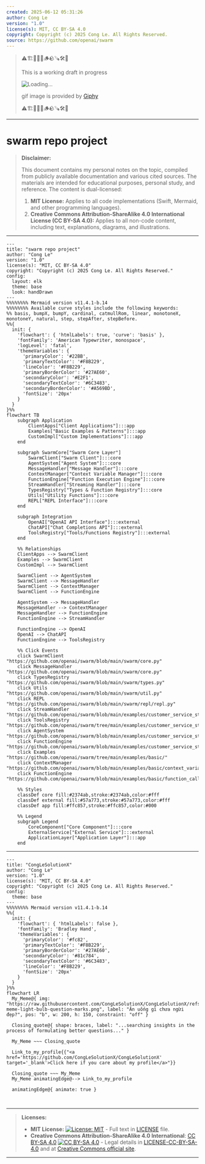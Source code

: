 ```yaml
---
created: 2025-06-12 05:31:26
author: Cong Le
version: "1.0"
license(s): MIT, CC BY-SA 4.0
copyright: Copyright (c) 2025 Cong Le. All Rights Reserved.
source: https://github.com/openai/swarm
---
```



> ⚠️🏗️🚧🦺🧱🪵🪨🪚🛠️👷
> 
> This is a working draft in progress
> 
> ![Loading...](https://media0.giphy.com/media/v1.Y2lkPTc5MGI3NjExdXpjdmt3Mzk4aXRqaHRjczNwNmNydDV5dGJvbnA2c25ybmRqcmhrZyZlcD12MV9pbnRlcm5hbF9naWZfYnlfaWQmY3Q9Zw/yb9B8kpH1oCqKHd8kW/giphy.gif)
>
> gif image is provided by [Giphy](https://giphy.com)
> 
> ⚠️🏗️🚧🦺🧱🪵🪨🪚🛠️👷


----




# swarm repo project
> **Disclaimer:**
>
> This document contains my personal notes on the topic,
> compiled from publicly available documentation and various cited sources.
> The materials are intended for educational purposes, personal study, and reference.
> The content is dual-licensed:
> 1. **MIT License:** Applies to all code implementations (Swift, Mermaid, and other programming languages).
> 2. **Creative Commons Attribution-ShareAlike 4.0 International License (CC BY-SA 4.0):** Applies to all non-code content, including text, explanations, diagrams, and illustrations.
---


```mermaid
---
title: "swarm repo project"
author: "Cong Le"
version: "1.0"
license(s): "MIT, CC BY-SA 4.0"
copyright: "Copyright (c) 2025 Cong Le. All Rights Reserved."
config:
  layout: elk
  theme: base
  look: handDrawn
---
%%%%%%%% Mermaid version v11.4.1-b.14
%%%%%%%% Available curve styles include the following keywords:
%% basis, bumpX, bumpY, cardinal, catmullRom, linear, monotoneX, monotoneY, natural, step, stepAfter, stepBefore.
%%{
  init: {
    'flowchart': { 'htmlLabels': true, 'curve': 'basis' },
    'fontFamily': 'American Typewriter, monospace',
    'logLevel': 'fatal',
    'themeVariables': {
      'primaryColor': '#22BB',
      'primaryTextColor': '#F8B229',
      'lineColor': '#F8B229',
      'primaryBorderColor': '#27AE60',
      'secondaryColor': '#E2F1',
      'secondaryTextColor': '#6C3483',
      'secondaryBorderColor': '#A569BD',
      'fontSize': '20px'
    }
  }
}%%
flowchart TB
    subgraph Application
        ClientApps["Client Applications"]:::app
        Examples["Basic Examples & Patterns"]:::app
        CustomImpl["Custom Implementations"]:::app
    end

    subgraph SwarmCore["Swarm Core Layer"]
        SwarmClient["Swarm Client"]:::core
        AgentSystem["Agent System"]:::core
        MessageHandler["Message Handler"]:::core
        ContextManager["Context Variable Manager"]:::core
        FunctionEngine["Function Execution Engine"]:::core
        StreamHandler["Streaming Handler"]:::core
        TypesRegistry["Types & Function Registry"]:::core
        Utils["Utility Functions"]:::core
        REPL["REPL Interface"]:::core
    end

    subgraph Integration
        OpenAI["OpenAI API Interface"]:::external
        ChatAPI["Chat Completions API"]:::external
        ToolsRegistry["Tools/Functions Registry"]:::external
    end

    %% Relationships
    ClientApps --> SwarmClient
    Examples --> SwarmClient
    CustomImpl --> SwarmClient

    SwarmClient --> AgentSystem
    SwarmClient --> MessageHandler
    SwarmClient --> ContextManager
    SwarmClient --> FunctionEngine

    AgentSystem --> MessageHandler
    MessageHandler --> ContextManager
    MessageHandler --> FunctionEngine
    FunctionEngine --> StreamHandler

    FunctionEngine --> OpenAI
    OpenAI --> ChatAPI
    FunctionEngine --> ToolsRegistry

    %% Click Events
    click SwarmClient "https://github.com/openai/swarm/blob/main/swarm/core.py"
    click MessageHandler "https://github.com/openai/swarm/blob/main/swarm/core.py"
    click TypesRegistry "https://github.com/openai/swarm/blob/main/swarm/types.py"
    click Utils "https://github.com/openai/swarm/blob/main/swarm/util.py"
    click REPL "https://github.com/openai/swarm/blob/main/swarm/repl/repl.py"
    click StreamHandler "https://github.com/openai/swarm/blob/main/examples/customer_service_streaming/src/swarm/engines/engine.py"
    click ToolsRegistry "https://github.com/openai/swarm/tree/main/examples/customer_service_streaming/configs/tools/"
    click AgentSystem "https://github.com/openai/swarm/blob/main/examples/customer_service_streaming/src/swarm/assistants.py"
    click FunctionEngine "https://github.com/openai/swarm/blob/main/examples/customer_service_streaming/src/swarm/engines/local_engine.py"
    click Examples "https://github.com/openai/swarm/tree/main/examples/basic/"
    click ContextManager "https://github.com/openai/swarm/blob/main/examples/basic/context_variables.py"
    click FunctionEngine "https://github.com/openai/swarm/blob/main/examples/basic/function_calling.py"

    %% Styles
    classDef core fill:#2374ab,stroke:#2374ab,color:#fff
    classDef external fill:#57a773,stroke:#57a773,color:#fff
    classDef app fill:#ffc857,stroke:#ffc857,color:#000

    %% Legend
    subgraph Legend
        CoreComponent["Core Component"]:::core
        ExternalService["External Service"]:::external
        ApplicationLayer["Application Layer"]:::app
    end

```

----

<!-- 
```mermaid
%% Current Mermaid version
info
```  -->


```mermaid
---
title: "CongLeSolutionX"
author: "Cong Le"
version: "1.0"
license(s): "MIT, CC BY-SA 4.0"
copyright: "Copyright (c) 2025 Cong Le. All Rights Reserved."
config:
  theme: base
---
%%%%%%%% Mermaid version v11.4.1-b.14
%%{
  init: {
    'flowchart': { 'htmlLabels': false },
    'fontFamily': 'Bradley Hand',
    'themeVariables': {
      'primaryColor': '#fc82',
      'primaryTextColor': '#F8B229',
      'primaryBorderColor': '#27AE60',
      'secondaryColor': '#81c784',
      'secondaryTextColor': '#6C3483',
      'lineColor': '#F8B229',
      'fontSize': '20px'
    }
  }
}%%
flowchart LR
  My_Meme@{ img: "https://raw.githubusercontent.com/CongLeSolutionX/CongLeSolutionX/refs/heads/main/assets/images/My-meme-light-bulb-question-marks.png", label: "Ăn uống gì chưa ngừi đẹp?", pos: "b", w: 200, h: 150, constraint: "off" }

  Closing_quote@{ shape: braces, label: "...searching insights in the process of formulating better questions..." }
    
  My_Meme ~~~ Closing_quote
    
  Link_to_my_profile{{"<a href='https://github.com/CongLeSolutionX/CongLeSolutionX' target='_blank'>Click here if you care about my profile</a>"}}

  Closing_quote ~~~ My_Meme
  My_Meme animatingEdge@--> Link_to_my_profile
  
  animatingEdge@{ animate: true }



```

---
>**Licenses:**
>
>- **MIT License:**  [![License: MIT](https://img.shields.io/badge/License-MIT-yellow.svg)](LICENSE) - Full text in [LICENSE](LICENSE) file.
>- **Creative Commons Attribution-ShareAlike 4.0 International**: [CC BY-SA 4.0](https://creativecommons.org/licenses/by-sa/4.0/) [![CC BY-SA 4.0](https://licensebuttons.net/l/by-sa/4.0/88x31.png)](https://creativecommons.org/licenses/by-sa/4.0/) - Legal details in [LICENSE-CC-BY-SA-4.0](THE_PAST/LICENSE-CC-BY-SA-4.0) and at [Creative Commons official site](https://creativecommons.org/licenses/by-sa/4.0/).
>
---
